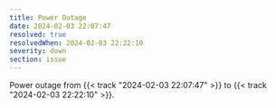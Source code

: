 ```yaml
---
title: Power Outage
date: 2024-02-03 22:07:47
resolved: true
resolvedWhen: 2024-02-03 22:22:10
severity: down
section: issue
---
```


Power outage from {{< track "2024-02-03 22:07:47" >}} to {{< track "2024-02-03 22:22:10" >}}.
